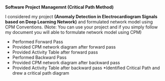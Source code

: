 **Software Project Managemnt (Critical Path Method)**

I considered my project **(Anomaly Detection in Electrocardiogram Signals based on Deep Learning Network)** and formulated network model using CPM Conventions. 
(Note: You can use your project and if you simply follow my document you will able to formulate network model using CPM)

* Performed Forward Pass 
* Provided CPM network diagram after forward pass
* Provided Activity Table after forward pass
* Performed Backward Pass 
* Provided CPM network diagram after backward pass
* Provided Activity Table after backward pass
*Identified Critical Path and drew a critical path diagram

